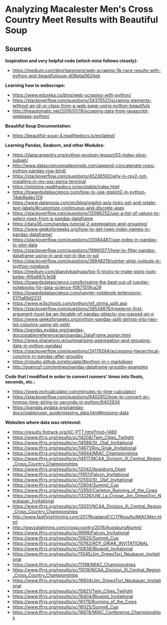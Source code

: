 # Analyzing Macalester Men's Cross Country Meet Results with Beautiful Soup

## Sources

**Inspiration and very helpful code (which mine follows closely):**

* https://medium.com/@viritaromero/web-scraping-5k-race-results-with-python-and-beautifulsoup-d08eba5624eb

**Learning how to webscrape:**

* https://www.edureka.co/blog/web-scraping-with-python/
* https://stackoverflow.com/questions/34370521/scraping-elements-without-an-id-or-class-from-a-web-page-using-python-beautifuls
* http://theautomatic.net/2019/01/19/scraping-data-from-javascript-webpage-python/

**Beautiful Soup Documentation:**

* https://beautiful-soup-4.readthedocs.io/en/latest/

**Learning Pandas, Seaborn, and other Modules:**

* https://datacarpentry.org/python-ecology-lesson/03-index-slice-subset/
* http://www.datasciencemadesimple.com/append-concatenate-rows-python-pandas-row-bind/
* https://stackoverflow.com/questions/45236592/why-is-rpy2-not-installing-in-my-osx-sierra-terminal
* https://plotnine.readthedocs.io/en/stable/index.html
* https://towardsdatascience.com/how-to-use-ggplot2-in-python-74ab8adec129
* https://www.datanovia.com/en/blog/ggplot-axis-ticks-set-and-rotate-text-labels/#customize-continuous-and-discrete-axes
* https://stackoverflow.com/questions/12096252/use-a-list-of-values-to-select-rows-from-a-pandas-dataframe
* https://data36.com/pandas-tutorial-2-aggregation-and-grouping/
* https://www.geeksforgeeks.org/how-to-get-rows-index-names-in-pandas-dataframe/
* https://stackoverflow.com/questions/20084487/use-index-in-pandas-to-plot-data
* https://stackoverflow.com/questions/19960077/how-to-filter-pandas-dataframe-using-in-and-not-in-like-in-sql
* https://stackoverflow.com/questions/38848219/center-align-outputs-in-ipython-notebook
* https://medium.com/@andykashyap/top-5-tricks-to-make-plots-look-better-9f6e687c1e08
* https://towardsdatascience.com/bringing-the-best-out-of-jupyter-notebooks-for-data-science-f0871519ca29
* https://towardsdatascience.com/jupyter-notebook-extensions-517fa69d2231
* https://www.w3schools.com/python/ref_string_split.asp
* https://stackoverflow.com/questions/39534676/typeerror-first-argument-must-be-an-iterable-of-pandas-objects-you-passed-an-o
* https://www.geeksforgeeks.org/python-pandas-split-strings-into-two-list-columns-using-str-split/
* https://pandas.pydata.org/pandas-docs/stable/reference/api/pandas.DataFrame.assign.html
* https://www.shanelynn.ie/summarising-aggregation-and-grouping-data-in-python-pandas/
* https://stackoverflow.com/questions/24179284/accessing-hierarchical-columns-in-pandas-after-groupby
* https://rstudio.github.io/reticulate/#python-in-r-markdown
* http://queirozf.com/entries/pandas-dataframe-groupby-examples

**Code that I modified in  order to convert runners' times into floats, seconds, etc.:**

* https://www.inchcalculator.com/minutes-to-time-calculator/
* https://stackoverflow.com/questions/6402812/how-to-convert-an-hmmss-time-string-to-seconds-in-python/6402934
* https://pandas.pydata.org/pandas-docs/stable/user_guide/missing_data.html#missing-data

**Websites where data was retrieved:**

* https://results.flotrack.org/XC-PTT.html?mid=1469
* https://www.tfrrs.org/results/xc/14208/Twin_Cities_Twilight
* https://www.tfrrs.org/results/xc/14588/St._Olaf_Invitational
* https://www.tfrrs.org/results/xc/14671/Roy_Griak_Invitational
* https://www.tfrrs.org/results/xc/14944/MIAC_Championships
* https://www.tfrrs.org/results/xc/14517/NCAA_Division_III_Central_Region_Cross_Country_Championships
* https://www.tfrrs.org/results/xc/12042/Augsburg_Open
* https://www.tfrrs.org/results/xc/11951/Falcon_Invitational
* https://www.tfrrs.org/results/xc/12550/St._Olaf_Invitational
* https://www.tfrrs.org/results/xc/12804/Summit_Cup
* https://www.tfrrs.org/results/xc/12950/Carleton_Running_of_the_Cows
* https://www.tfrrs.org/results/xc/13226/UW_La_Crosse_Jim_DrewsTori_Neubauer_Invitational
* https://www.tfrrs.org/results/xc/13031/NCAA_Division_III_Central_Region_Cross_Country_Championships
* http://www.fastfinishtiming.com/2017RoadandCC/17Results/MIACMen.html
* http://wayzatatiming.com/crosscountry/2016/AugsburgAlumni/
* https://www.tfrrs.org/results/xc/9999/Falcon_Invitational
* https://www.tfrrs.org/results/xc/10620/Summit_Cup
* https://www.tfrrs.org/results/xc/10762/ROY_GRIAK_INVITATIONAL
* https://www.tfrrs.org/results/xc/10836/Blugold_Invitational
* https://www.tfrrs.org/results/xc/11045/Jim_DrewsTori_Neubauer_Invitational
* https://www.tfrrs.org/results/xc/11198/MIAC_Championships
* https://www.tfrrs.org/results/xc/11018/NCAA_Division_III_Central_Region_Cross_Country_Championships
* https://www.tfrrs.org/results/xc/16604/Jim_DrewsTori_Neubauer_Invitational
* https://www.tfrrs.org/results/xc/15821/Twin_Cities_Twilight
* https://www.tfrrs.org/results/xc/16404/Blugold_Invitational
* https://www.tfrrs.org/results/xc/16179/Running_of_the_Cows
* https://www.tfrrs.org/results/xc/16025/Summit_Cup
* https://www.tfrrs.org/results/xc/16678/MIAC_Conference_Championships


